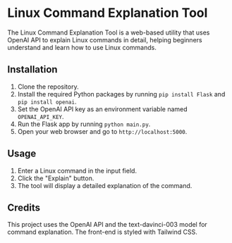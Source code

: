 # Linux Command Explanation Tool

The Linux Command Explanation Tool is a web-based utility that uses OpenAI API to explain Linux commands in detail, helping beginners understand and learn how to use Linux commands.

## Installation

1. Clone the repository.
2. Install the required Python packages by running `pip install Flask` and `pip install openai`.
3. Set the OpenAI API key as an environment variable named `OPENAI_API_KEY`.
4. Run the Flask app by running `python main.py`.
5. Open your web browser and go to `http://localhost:5000`.

## Usage

1. Enter a Linux command in the input field.
2. Click the "Explain" button.
3. The tool will display a detailed explanation of the command.

## Credits

This project uses the OpenAI API and the text-davinci-003 model for command explanation. The front-end is styled with Tailwind CSS.
